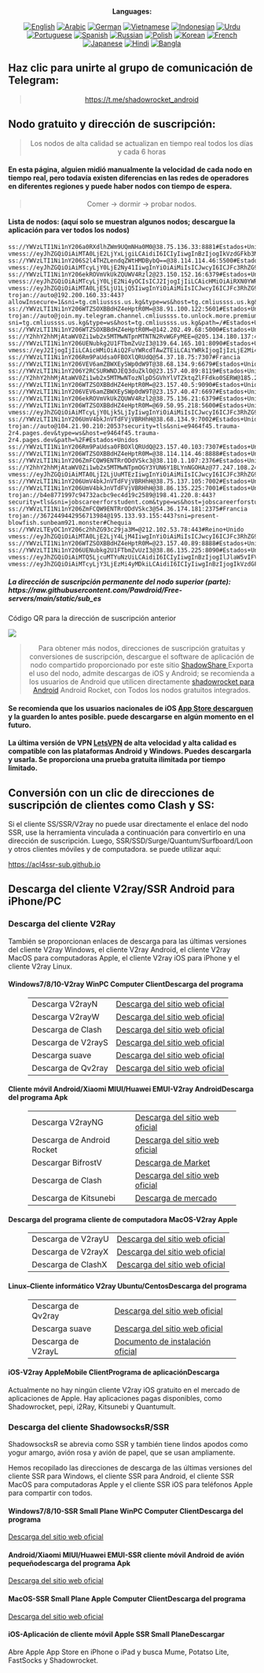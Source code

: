 
<div align="center">

**Languages:**

[![English](https://img.shields.io/badge/Language-English-red?style=for-the-badge)](README-en.md)
[![Arabic](https://img.shields.io/badge/Language-Arabic-red?style=for-the-badge)](README-ar.md)
[![German](https://img.shields.io/badge/Language-German-red?style=for-the-badge)](README-de.md)
[![Vietnamese](https://img.shields.io/badge/Language-Vietnamese-red?style=for-the-badge)](README-vi.md)
[![Indonesian](https://img.shields.io/badge/Language-Indonesian-red?style=for-the-badge)](README-id.md)
[![Urdu](https://img.shields.io/badge/Language-Urdu-red?style=for-the-badge)](README-ur-PK.md)
[![Portuguese](https://img.shields.io/badge/Language-Portuguese-red?style=for-the-badge)](README-pt-BR.md)
[![Spanish](https://img.shields.io/badge/Language-Spanish-red?style=for-the-badge)](README-es.md)
[![Russian](https://img.shields.io/badge/Language-Russian-red?style=for-the-badge)](README-ru.md)
[![Polish](https://img.shields.io/badge/Language-Polish-red?style=for-the-badge)](README-pl.md)
[![Korean](https://img.shields.io/badge/Language-Korean-red?style=for-the-badge)](README-ko-KR.md)
[![French](https://img.shields.io/badge/Language-French-red?style=for-the-badge)](README-fr.md)
[![Japanese](https://img.shields.io/badge/Language-Japanese-red?style=for-the-badge)](README-ja.md)
[![Hindi](https://img.shields.io/badge/Language-Hindi-red?style=for-the-badge)](README-hi.md)
[![Bangla](https://img.shields.io/badge/Language-Bangla-red?style=for-the-badge)](README-bn.md)

</div>
<h2>Haz clic para unirte al grupo de comunicación de Telegram:</h2>
 <blockquote>
 <p style="text-align: center;"><a href="https://t.me/shadowrocket_android">https://t.me/shadowrocket_android</a></p>
 </blockquote>
 <h2>Nodo gratuito y dirección de suscripción:</h2>
 <blockquote>
 <p style="text-align: center;">Los nodos de alta calidad se actualizan en tiempo real todos los días y cada 6 horas</p>
 </blockquote>
 <h4>En esta página, alguien midió manualmente la velocidad de cada nodo en tiempo real, pero todavía existen diferencias en las redes de operadores en diferentes regiones y puede haber nodos con tiempo de espera. </h4>
 <blockquote>
 <p style="text-align: center;">Comer -> dormir -> probar nodos. </p>
 </blockquote>
 <h4>Lista de nodos: (aquí solo se muestran algunos nodos; descargue la aplicación para ver todos los nodos)</h4>
    
```
ss://YWVzLTI1Ni1nY206a0RXdlhZWm9UQmNHa0M0@38.75.136.33:8881#Estados+Unidos
vmess://eyJhZGQiOiAiMTA0LjE2LjYxLjgiLCAidiI6ICIyIiwgInBzIjogIkVzdGFkb3MgVW5pZG9zIiwgInBvcnQiOiAyMDUyLCAiaWQiOiAiNzYyMjFiZmItZTkyZi00ZTgwLTgxYzUtNmZlNDhmNTBhYzBiIiwgImFpZCI6ICIwIiwgIm5ldCI6ICJ3cyIsICJ0eXBlIjogIiIsICJob3N0IjogImZyZWUuZm5ldDAwLndvcmtlcnMuZGV2IiwgInBhdGgiOiAiL2dsd2VpZGYuc2JzL2xpbmt3cyIsICJ0bHMiOiAiIn0=
ss://YWVzLTI1Ni1nY206S2l4THZLendqZWtHMDBybQ==@38.114.114.46:5500#Estados+Unidos
vmess://eyJhZGQiOiAiMTcyLjY0LjE2Ny41IiwgInYiOiAiMiIsICJwcyI6ICJFc3RhZG9zIFVuaWRvcyIsICJwb3J0IjogMjA4MiwgImlkIjogIjVmM2YwOWFkLTg5Y2ItNGU5NC1hN2FkLWFhODIzOTkxMzU1NSIsICJhaWQiOiAiMCIsICJuZXQiOiAid3MiLCAidHlwZSI6ICIiLCAiaG9zdCI6ICJpcDMuNjkyOTE5OC54eXoiLCAicGF0aCI6ICJnaXRodWIuY29tL0FsdmluOTk5OSIsICJ0bHMiOiAiIn0=
ss://YWVzLTI1Ni1nY206ekROVmVkUkZQUWV4Rzl2@23.150.152.16:6379#Estados+Unidos
vmess://eyJhZGQiOiAiMTcyLjY0LjE2Ni4yOCIsICJ2IjogIjIiLCAicHMiOiAiRXN0YWRvcyBVbmlkb3MiLCAicG9ydCI6IDIwODIsICJpZCI6ICI1ZjNmMDlhZC04OWNiLTRlOTQtYTdhZC1hYTgyMzk5MTM1NTUiLCAiYWlkIjogIjAiLCAibmV0IjogIndzIiwgInR5cGUiOiAiIiwgImhvc3QiOiAiaXAzLjY5MjkxOTgueHl6IiwgInBhdGgiOiAiZ2l0aHViLmNvbS9BbHZpbjk5OTkiLCAidGxzIjogIiJ9
vmess://eyJhZGQiOiAiMTA0LjE5LjU1LjQ5IiwgInYiOiAiMiIsICJwcyI6ICJFc3RhZG9zIFVuaWRvcyIsICJwb3J0IjogMjA4MiwgImlkIjogIjVmM2YwOWFkLTg5Y2ItNGU5NC1hN2FkLWFhODIzOTkxMzU1NSIsICJhaWQiOiAiMCIsICJuZXQiOiAid3MiLCAidHlwZSI6ICIiLCAiaG9zdCI6ICJpcDMuNjkyOTE5OC54eXoiLCAicGF0aCI6ICJnaXRodWIuY29tL0FsdmluOTk5OSIsICJ0bHMiOiAiIn0=
trojan://auto@192.200.160.33:443?allowInsecure=1&sni=tg.cmliussss.us.kg&type=ws&host=tg.cmliussss.us.kg&path=/#Estados+Unidos
ss://YWVzLTI1Ni1nY206WTZSOXBBdHZ4eHptR0M=@38.91.100.122:5601#Estados+Unidos
trojan://auto@join.my.telegram.channel.cmliussss.to.unlock.more.premium.nodes.cf.090227.xyz:443?sni=tg.cmliussss.us.kg&type=ws&host=tg.cmliussss.us.kg&path=/#Estados+Unidos
ss://YWVzLTI1Ni1nY206WTZSOXBBdHZ4eHptR0M=@142.202.49.68:5000#Estados+Unidos
ss://Y2hhY2hhMjAtaWV0Zi1wb2x5MTMwNTpnMTNTN2RvWGFyMEE=@205.134.180.137:443#Estados+Unidos
ss://YWVzLTI1Ni1nY206UENubkg2U1FTbmZvUzI3@139.64.165.101:8090#Estados+Unidos
vmess://eyJ2IjogIjIiLCAicHMiOiAiQ2FuYWRcdTAwZTEiLCAiYWRkIjogIjIzLjE2Mi4yMDAuMTgyIiwgInBvcnQiOiAiNDQzIiwgImlkIjogIjAzZmNjNjE4LWI5M2QtNjc5Ni02YWVkLThhMzhjOTc1ZDU4MSIsICJhaWQiOiAiMSIsICJzY3kiOiAiYXV0byIsICJuZXQiOiAid3MiLCAidHlwZSI6ICJub25lIiwgImhvc3QiOiAiMjMuMTYyLjIwMC4xODIiLCAicGF0aCI6ICJsaW5rdndzIiwgInRscyI6ICJ0bHMiLCAic25pIjogIjIzLjE2Mi4yMDAuMTgyIiwgImFscG4iOiAiIn0=
ss://YWVzLTI1Ni1nY206Rm9PaUdsa0FBOXlQRUdQ@54.37.18.75:7307#Francia
ss://YWVzLTI1Ni1nY206VEV6amZBWXEySWp0dW9T@38.68.134.9:6679#Estados+Unidos
ss://YWVzLTI1Ni1nY206Y2RCSURWNDJEQ3duZklO@23.157.40.89:8119#Estados+Unidos
ss://Y2hhY2hhMjAtaWV0Zi1wb2x5MTMwNTozNlpDSGVhYlVTZktqZlFFdko0SERW@185.242.86.156:54170#Holanda
ss://YWVzLTI1Ni1nY206WTZSOXBBdHZ4eHptR0M=@23.157.40.5:9090#Estados+Unidos
ss://YWVzLTI1Ni1nY206VEV6amZBWXEySWp0dW9T@23.157.40.47:6697#Estados+Unidos
ss://YWVzLTI1Ni1nY206ekROVmVkUkZQUWV4Rzl2@38.75.136.21:6379#Estados+Unidos
ss://YWVzLTI1Ni1nY206WTZSOXBBdHZ4eHptR0M=@69.50.95.218:5600#Estados+Unidos
vmess://eyJhZGQiOiAiMTcyLjY0Ljk5LjIyIiwgInYiOiAiMiIsICJwcyI6ICJFc3RhZG9zIFVuaWRvcyIsICJwb3J0IjogMjA5NSwgImlkIjogImE2M2U5YzhjLTJjMDQtNGI4ZS1hZjZhLTRhMDI0OTRhMWYwYiIsICJhaWQiOiAiMCIsICJuZXQiOiAid3MiLCAidHlwZSI6ICIiLCAiaG9zdCI6ICJpcDIuODA4NDcyNi54eXoiLCAicGF0aCI6ICJnaXRodWIuY29tL0FsdmluOTk5OSIsICJ0bHMiOiAiIn0=
ss://YWVzLTI1Ni1nY206UmV4bkJnVTdFVjVBRHhH@38.68.134.9:7002#Estados+Unidos
trojan://auto@104.21.90.210:2053?security=tls&sni=e9464f45.trauma-2r4.pages.dev&type=ws&host=e9464f45.trauma-2r4.pages.dev&path=%2F#Estados+Unidos
ss://YWVzLTI1Ni1nY206Rm9PaUdsa0FBOXlQRUdQ@23.157.40.103:7307#Estados+Unidos
ss://YWVzLTI1Ni1nY206WTZSOXBBdHZ4eHptR0M=@38.114.114.46:8888#Estados+Unidos
ss://YWVzLTI1Ni1nY206ZmFCQW9ENTRrODdVSkc3@38.110.1.107:2376#Estados+Unidos
ss://Y2hhY2hhMjAtaWV0Zi1wb2x5MTMwNTpmOGY3YUN6Y1BLYnNGOHAz@77.247.108.24:990#Holanda
vmess://eyJhZGQiOiAiMTA0LjI2LjUuMTEzIiwgInYiOiAiMiIsICJwcyI6ICJFc3RhZG9zIFVuaWRvcyIsICJwb3J0IjogMjA5NSwgImlkIjogIjE4ZDk2MTkwLWMxMGYtNDQ4Zi1hODJhLTJkMzZkZjVjM2NkZSIsICJhaWQiOiAiMCIsICJuZXQiOiAid3MiLCAidHlwZSI6ICIiLCAiaG9zdCI6ICJpcDIuNjAxNjcyNS54eXoiLCAicGF0aCI6ICJnaXRodWIuY29tL0FsdmluOTk5OSIsICJ0bHMiOiAiIn0=
ss://YWVzLTI1Ni1nY206UmV4bkJnVTdFVjVBRHhH@38.75.137.105:7002#Estados+Unidos
ss://YWVzLTI1Ni1nY206UmV4bkJnVTdFVjVBRHhH@38.86.135.225:7001#Estados+Unidos
trojan://b4e8771997c94732acbc9ec4d19c2589@198.41.220.8:443?security=tls&sni=jobscareerforstudent.com&type=ws&host=jobscareerforstudent.com&path=%2F6b777a91#Estados+Unidos
ss://YWVzLTI1Ni1nY206ZmFCQW9ENTRrODdVSkc3@54.36.174.181:2375#Francia
trojan://3672449442956713984@195.133.93.155:443?sni=present-blowfish.sunbeam921.monster#Chequia
ss://YWVzLTEyOC1nY206c2hhZG93c29ja3M=@212.102.53.78:443#Reino+Unido
vmess://eyJhZGQiOiAiMTA0LjE2LjY4LjM4IiwgInYiOiAiMiIsICJwcyI6ICJFc3RhZG9zIFVuaWRvcyIsICJwb3J0IjogMjA5NiwgImlkIjogIjc2MjIxYmZiLWU5MmYtNGU4MC04MWM1LTZmZTQ4ZjUwYWMwYiIsICJhaWQiOiAiMCIsICJuZXQiOiAid3MiLCAidHlwZSI6ICIiLCAiaG9zdCI6ICJwcm91ZC11bmlvbi04NjU5LmVtYWlsLTBrbjhkLndvcmtlcnMuZGV2IiwgInBhdGgiOiAiL2dsd2VpZGYuc2JzL2xpbmt3cyIsICJ0bHMiOiAidGxzIn0=
ss://YWVzLTI1Ni1nY206WTZSOXBBdHZ4eHptR0M=@23.157.40.89:8888#Estados+Unidos
ss://YWVzLTI1Ni1nY206UENubkg2U1FTbmZvUzI3@38.86.135.225:8090#Estados+Unidos
vmess://eyJhZGQiOiAiMTQ5LjcuMTYuNzUiLCAidiI6ICIyIiwgInBzIjogIlJlaW5vIFVuaWRvIiwgInBvcnQiOiA0NDMsICJpZCI6ICIwM2ZjYzYxOC1iOTNkLTY3OTYtNmFlZC04YTM4Yzk3NWQ1ODEiLCAiYWlkIjogIjAiLCAibmV0IjogIndzIiwgInR5cGUiOiAiIiwgImhvc3QiOiAiaW5uYS5jZmQiLCAicGF0aCI6ICIvbGlua3Z3cyIsICJ0bHMiOiAidGxzIn0=
vmess://eyJhZGQiOiAiMTcyLjY3LjEzMi4yMDkiLCAidiI6ICIyIiwgInBzIjogIkVzdGFkb3MgVW5pZG9zIiwgInBvcnQiOiA0NDMsICJpZCI6ICJmNTg0ZGUxNS0yMDM0LTQxNzAtYTcyMy1mNDhjMmJhZTVlMGYiLCAiYWlkIjogIjAiLCAibmV0IjogIndzIiwgInR5cGUiOiAiIiwgImhvc3QiOiAiYWZyaG1zMTZ2LmJlc3R4cmF5LmJ1enoiLCAicGF0aCI6ICIvbGlua3dzIiwgInRscyI6ICJ0bHMifQ==
```
<h5>La dirección de suscripción permanente del nodo superior (parte): https://raw.githubusercontent.com/Pawdroid/Free-servers/main/static/sub_es</h5>
 <p>Código QR para la dirección de suscripción anterior</p>
 <img src='https://raw.githubusercontent.com/Pawdroid/Free-servers/main/static/sub_es.png' ancho=250 alto=250>
 <blockquote style='text-align: center;'>Para obtener más nodos, direcciones de suscripción gratuitas y conversiones de suscripción, descargue el software de aplicación de nodo compartido proporcionado por este sitio <a href='https://shadowsharing.com'>ShadowShare </a> Exporta el uso del nodo, admite descargas de iOS y Android; se recomienda a los usuarios de Android que utilicen directamente <a href='https://github.com/Pawdroid/shadowrocket_for_android'>shadowrocket para Android</a> Android Rocket, con Todos los nodos gratuitos integrados. </blockquote>
 <h4>Se recomienda que los usuarios nacionales de iOS <a href='https://apps.apple.com/cn/app/shadowshare/id1612647259'>App Store descarguen</a> y la guarden lo antes posible. puede descargarse en algún momento en el futuro.</h4>
 <h4>La última versión de VPN <a href='https://letsgovpn.com'>LetsVPN</a> de alta velocidad y alta calidad es compatible con las plataformas Android y Windows. Puedes descargarla y usarla. Se proporciona una prueba gratuita ilimitada por tiempo limitado. </h4>
 <div class="nv-content-wrap entrada-contenido">
 <h2>Conversión con un clic de direcciones de suscripción de clientes como Clash y SS:</h2>
 <p>Si el cliente SS/SSR/V2ray no puede usar directamente el enlace del nodo SSR, use la herramienta vinculada a continuación para convertirlo en una dirección de suscripción. Luego, SSR/SSD/Surge/Quantum/Surfboard/Loon y otros clientes móviles y de computadora. se puede utilizar aquí:</p>
 <p><a href="https://acl4ssr-sub.github.io" target="_blank" rel="noreferrer noopener nofollow">https://acl4ssr-sub.github.io</a></p>
 <h2>Descarga del cliente V2ray/SSR Android para iPhone/PC</h2>
 <h3>Descarga del cliente V2Ray</h3>
 <p>También se proporcionan enlaces de descarga para las últimas versiones del cliente V2ray Windows, el cliente V2ray Android, el cliente V2ray MacOS para computadoras Apple, el cliente V2ray iOS para iPhone y el cliente V2ray Linux. </p>
 <h4>Windows7/8/10-<strong>V2ray WinPC Computer Client</strong>Descarga del programa</h4>
 <figure class="wp-block-table alignwide is-style-stripes"><table><tbody><tr><td>Descarga V2rayN</td><td><a href="https://github. com/2dust/v2rayN/releases" target="_blank" rel="noreferrer noopener">Descarga del sitio web oficial</a></td></tr><tr><td>Descarga V2rayW</td><td> <a href="https://github.com/Cenmrev/V2RayW/releases" target="_blank" rel="noreferrer noopener">Descarga del sitio web oficial</a></td></tr><tr><td> Descarga de Clash</td><td><a href="https://github.com/Fndroid/clash_for_windows_pkg/releases" target="_blank" rel="noreferrer noopener">Descarga del sitio web oficial</a></td> </tr><tr><td>Descarga de V2rayS</td><td><a href="https://github.com/Shinlor/V2RayS/releases" target="_blank" rel="noreferrer noopener">Descarga del sitio web oficial</a></td></tr><tr><td>Descarga suave</td><td><a href="https://github.com/mellow-io/mellow/releases" target="_blank" rel="noreferrer noopener">Descarga del sitio web oficial</a></td></tr><tr><td>Descarga de Qv2ray</td><td><a href= "https://github.com/Qv2ray/Qv2ray" target="_blank" rel="noreferrer noopener">Descarga del sitio web oficial</a></td></tr></tbody></table></figure>
 <h4><strong>Cliente móvil Android/Xiaomi MIUI/Huawei EMUI-V2ray Android</strong>Descarga del programa Apk</h4>
 <figure class="wp-block-table alignwide is-style-stripes"><table><tbody><tr><td>Descarga V2rayNG</td><td><a href="https://github. com/2dust/v2rayNG/releases" target="_blank" rel="noreferrer noopener">Descarga del sitio web oficial</a></td></tr><tr><td>Descarga de Android Rocket</td><td><a href="https://github.com/Pawdroid/shadowrocket_for_android/releases" target="_blank" rel="noreferrer noopener">Descarga del sitio web oficial</a></td></tr><tr> <td>Descargar BifrostV</td><td><a rel="noreferrer noopener" href="https://www.appsapk.com/downloading/latest/com.github.dawndiy.bifrostv-0.6.8.apk " target="_blank">Descarga de Market</a></td></tr><tr><td>Descarga de Clash</td><td><a href="https://github.com/Kr328/ClashForAndroid/releases" target="_blank" rel="noreferrer noopener">Descarga del sitio web oficial</a></td></tr><tr><td>Descarga de Kitsunebi</td><td><a rel ="noreferrer noopener" href="https://apkpure.com/kitsunebi/fun.kitsunebi.kitsunebi4android" target="_blank">Descarga de mercado</a></td></tr></tbody></table></figure>
 <h4><strong>Descarga del programa cliente de computadora MacOS-V2ray Apple</strong></h4>
 <figure class="wp-block-table alignwide is-style-stripes"><table><tbody><tr><td>Descarga de V2rayU</td><td><a href="https://github. com/yanue/V2rayU/releases" target="_blank" rel="noreferrer noopener">Descarga del sitio web oficial</a></td></tr><tr><td>Descarga de V2rayX</td><td> <a href="https://github.com/Cenmrev/V2RayX/releases" target="_blank" rel="noreferrer noopener">Descarga del sitio web oficial</a></td></tr><tr><td> Descarga de ClashX</td><td><a href="https://github.com/yichengchen/clashX/releases" target="_blank" rel="noreferrer noopener">Descarga del sitio web oficial</a></td> </tr></tbody></table></figure>
 <h4><strong>Linux</strong>–<strong>Cliente informático V2ray Ubuntu/Centos</strong>Descarga del programa</h4>
 <figure class="wp-block-table alignwide is-style-stripes"><table><tbody><tr><td>Descarga de Qv2ray</td><td><a href="https://github. com/Qv2ray/Qv2ray" target="_blank" rel="noreferrer noopener">Descarga del sitio web oficial</a></td></tr><tr><td>Descarga suave</td><td><a href ="https://github.com/mellow-io/mellow/releases" target="_blank" rel="noreferrer noopener">Descarga del sitio web oficial</a></td></tr><tr><td> Descarga de V2rayL</td><td><a rel="noreferrer noopener" href="https://github.com/jiangxufeng/v2rayL" target="_blank">Documento de instalación oficial</a></td></tr></tbody></table></figure>
 <h4>iOS-<strong>V2ray Apple<strong>Mobile Client</strong>Programa de aplicación</strong>Descarga</h4>
 <p>Actualmente no hay ningún cliente V2ray iOS gratuito en el mercado de aplicaciones de Apple. Hay aplicaciones pagas disponibles, como Shadowrocket, pepi, i2Ray, Kitsunebi y Quantumult. </p>
 <h3>Descarga del cliente ShadowsocksR/SSR</h3>
 <p>ShadowsocksR se abrevia como SSR y también tiene lindos apodos como yogur amargo, avión rosa y avión de papel, que se usan ampliamente. </p>
 <p>Hemos recopilado las direcciones de descarga de las últimas versiones del cliente SSR para Windows, el cliente SSR para Android, el cliente SSR MacOS para computadoras Apple y el cliente SSR iOS para teléfonos Apple para compartir con todos. </p>
 <h4><strong>Windows7/8/10-<strong>SSR Small Plane WinPC Computer Client</strong>Descarga del programa</strong></h4>
 <p><a rel="noreferrer noopener" href="https://github.com/shadowsocksrr/shadowsocksr-csharp/releases" target="_blank">Descarga del sitio web oficial</a></p>
 <h4><strong><strong>Android/Xiaomi MIUI/Huawei EMUI-SSR cliente móvil Android de avión pequeño</strong>descarga del programa Apk</strong></h4>
 <p><a rel="noreferrer noopener" href="https://github.com/shadowsocksrr/shadowsocksr-android/releases" target="_blank">Descarga del sitio web oficial</a></p>
 <h4><strong><strong>MacOS-SSR Small Plane Apple Computer Client</strong>Descarga del programa</strong></h4>
 <p><a href="https://github.com/qinyuhang/ShadowsocksX-NG-R/releases" target="_blank" rel="noreferrer noopener">Descarga del sitio web oficial</a></p>
 <h4><strong>iOS-<strong>Aplicación de cliente móvil Apple SSR Small Plane</strong></strong>Descargar</h4>
 <p>Abre Apple App Store en iPhone o iPad y busca Mume, Potatso Lite, FastSocks y Shadowrocket. </p></div>
    